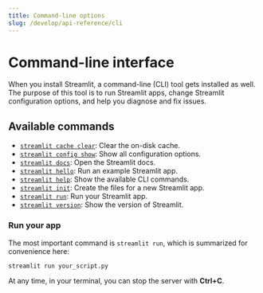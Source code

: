 ```yaml
---
title: Command-line options
slug: /develop/api-reference/cli
---
```


# Command-line interface

When you install Streamlit, a command-line (CLI) tool gets installed
as well. The purpose of this tool is to run Streamlit apps, change Streamlit configuration options,
and help you diagnose and fix issues.

## Available commands

- [`streamlit cache clear`](/develop/api-reference/cli/cache): Clear the on-disk cache.
- [`streamlit config show`](/develop/api-reference/cli/config): Show all configuration options.
- [`streamlit docs`](/develop/api-reference/cli/docs): Open the Streamlit docs.
- [`streamlit hello`](/develop/api-reference/cli/hello): Run an example Streamlit app.
- [`streamlit help`](/develop/api-reference/cli/help): Show the available CLI commands.
- [`streamlit init`](/develop/api-reference/cli/init): Create the files for a new Streamlit app.
- [`streamlit run`](/develop/api-reference/cli/run): Run your Streamlit app.
- [`streamlit version`](/develop/api-reference/cli/version): Show the version of Streamlit.

### Run your app

The most important command is `streamlit run`, which is summarized for convenience here:

```bash
streamlit run your_script.py
```

At any time, in your terminal, you can stop the server with **Ctrl+C**.
